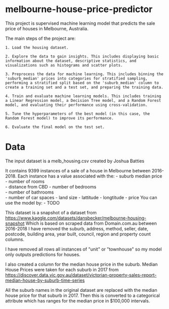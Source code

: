 # melbourne-house-price-predictor
This project is supervised machine learning model that predicts the sale price of houses in Melbourne, Australia. 

The main steps of the project are:

    1. Load the housing dataset.

    2. Explore the data to gain insights. This includes displaying basic information about the dataset, descriptive statistics, and visualizations such as histograms and scatter plots.

    3. Preprocess the data for machine learning. This includes binning the 'suburb_median' prices into categories for stratified sampling, performing a stratified split based on the 'suburb_median' column to create a training set and a test set, and preparing the training data.

    4. Train and evaluate machine learning models. This includes training a Linear Regression model, a Decision Tree model, and a Random Forest model, and evaluating their performance using cross-validation.

    5. Tune the hyperparameters of the best model (in this case, the Random Forest model) to improve its performance.

    6. Evaluate the final model on the test set.

# Data
The input dataset is a melb_housing.csv created by Joshua Batties

It contains 9399 instances of a sale of a house in Melbourne between 2016-2018.
Each instance has a value associated with the:
    - suburb median price 
    - number of rooms	
    - distance from CBD	
    - number of bedrooms	
    - number of bathrooms	
    - number of car spaces
    - land size	
    - lattitude	
    - longtitude
    - price
You can use the model by:
    - TODO

This dataset is a snapshot of a dataset from  https://www.kaggle.com/datasets/dansbecker/melbourne-housing-snapshot
Which is based on scraped data from Domain.com.au between 2016-2018
I have removed the suburb, address, method, seller, date, postcode, building area, year built, council, region and property count columns.

I have removed all rows all instances of "unit" or "townhouse" so my model only outputs predictions for houses.

I also created a column for the median house price in the suburb. 
Median House Prices were taken for each suburb in 2017 from https://discover.data.vic.gov.au/dataset/victorian-property-sales-report-median-house-by-suburb-time-series

All the suburb names in the original dataset are replaced with the median house price for that suburb in 2017.
Then this is converted to a categorical attribute which has ranges for the median price in $100,000 intervals.





